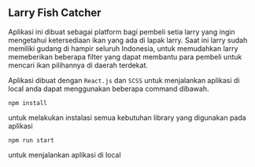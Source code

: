 ## Larry Fish Catcher
Aplikasi ini dibuat sebagai platform bagi pembeli setia larry yang ingin mengetahui ketersediaan ikan yang ada di lapak larry. Saat ini larry sudah memiliki gudang di hampir seluruh Indonesia, untuk memudahkan larry memeberikan beberapa filter yang dapat membantu para pembeli untuk mencari ikan pilihannya di daerah terdekat.

Aplikasi dibuat dengan `React.js` dan `SCSS`
untuk menjalankan aplikasi di local anda dapat menggunakan beberapa command dibawah.
```
npm install
```
untuk melakukan instalasi semua kebutuhan library yang digunakan pada aplikasi
```
npm run start
```
untuk menjalankan aplikasi di local